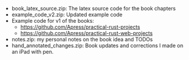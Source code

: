 * book_latex_source.zip: The latex source code for the book chapters
* example_code_v2.zip: Updated example code
* Example code for v1 of the books:
  * https://github.com/Apress/practical-rust-projects
  * https://github.com/Apress/practical-rust-web-projects
* notes.zip: my personal notes on the book idea and TODOs
* hand_annotated_changes.zip: Book updates and corrections I made on an iPad with pen. 
